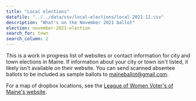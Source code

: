 ```yaml
---
title: "Local elections"
datafile: "../../data/csv/local-elections/local-2021-11.csv"
description: "What's on the November 2021 ballot"
election: november-2021-election
search_for: town
search_column: 2
---
```


This is a work in progress list of websites or contact information for city and town elections in Maine. If information about your city or town isn't listed, it likely isn't available on their website. You can send scanned absentee ballots to be included as sample ballots to [maineballot@gmail.com](mailto:maineballot@gmail.com).

For a map of dropbox locations, see the [League of Women Voter's of Maine's website](https://www.lwvme.org/AbsenteeMap).
